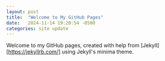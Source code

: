 ```yaml
---
layout: post
title:  "Welcome to My GitHub Pages"
date:   2024-11-14 19:20:54 -0500
categories: site update
---
```

Welcome to my GitHub pages, created with help from [Jekyll][https://jekyllrb.com/] using Jekyll's minima theme. 


